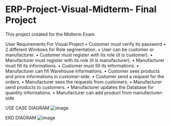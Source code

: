 # ERP-Project-Visual-Midterm- Final Project

This project created for the Midterm Exam.



User Requirements For Visual Project
•	Customer must verify its password
•	2 different Windows  for Role segmentation. 
•	User can be customer or manufacturer. 
•	Customer must register with its role (it is customer).
•	Manufacturer must register with its role (it is manufacturer).
•	Manufacturer must fill its informations.
•	Customer must fill its informations.
•	Manufacturer can fill Warehouse informations.
•	Customer sees  products and price informations in customer-side.
•	Customer send a request for the orders.
•	Manufacturer sees the requests from customers.
•	Manufacturer send  products to customers.
•	Manufacturer updates the Database for quantity informations.
•	Manufacturer can add product from manufacturer-side









USE CASE DIAGRAM
![image](https://user-images.githubusercontent.com/57002551/235094611-7adf26cf-0f51-47ae-9f58-b11d03afdd89.png)


ERD DIAGRAM
![image](https://user-images.githubusercontent.com/57002551/235125594-8398078a-fe8e-4a42-a8d9-eb75b40a186a.png)
